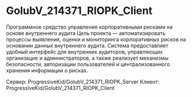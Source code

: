 # GolubV_214371_RIOPK_Client
Программное средство управления корпоративными рисками на основе внутреннего аудита
Цель проекта — автоматизировать процессы выявления, оценки и мониторинга корпоративных рисков на основании данных внутреннего аудита. Система предоставляет удобный интерфейс для внутренних аудиторов, управляющих организацие и администраторов, а также реализует механизмы безопасности, авторизации пользователей и централизованного хранения информации о рисках.

Сервер: ProgressiveKid/GolubV_214371_RIOPK_Server
Клиент: ProgressiveKid/GolubV_214371_RIOPK_Client

